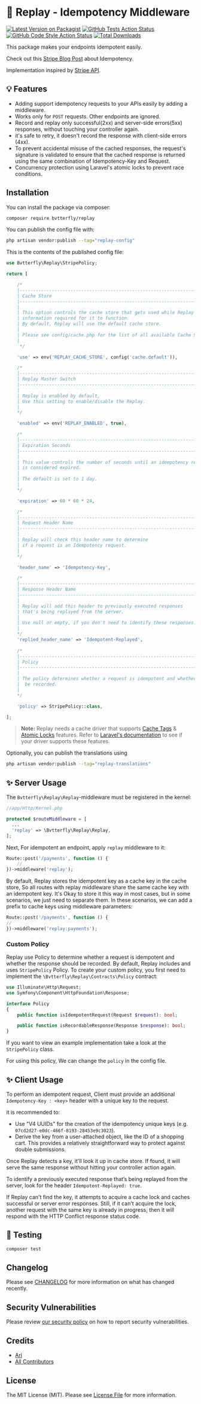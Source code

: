 
# 🔄 Replay - Idempotency Middleware

[![Latest Version on Packagist](https://img.shields.io/packagist/v/bvtterfly/replay.svg?style=flat-square)](https://packagist.org/packages/bvtterfly/replay)
[![GitHub Tests Action Status](https://img.shields.io/github/workflow/status/bvtterfly/replay/run-tests?label=tests)](https://github.com/bvtterfly/replay/actions?query=workflow%3Arun-tests+branch%3Amain)
[![GitHub Code Style Action Status](https://img.shields.io/github/workflow/status/bvtterfly/replay/Check%20&%20fix%20styling?label=code%20style)](https://github.com/bvtterfly/replay/actions?query=workflow%3A"Check+%26+fix+styling"+branch%3Amain)
[![Total Downloads](https://img.shields.io/packagist/dt/bvtterfly/replay.svg?style=flat-square)](https://packagist.org/packages/bvtterfly/replay)

This package makes your endpoints idempotent easily.

Check out this [Stripe Blog Post](https://stripe.com/blog/idempotency) about Idempotency.

Implementation inspired by [Stripe API](https://stripe.com/docs/api/idempotent_requests).

## 💡 Features

- Adding support idempotency requests to your APIs easily by adding a middleware.
- Works only for `POST` requests. Other endpoints are ignored.
- Record and replay only successful(2xx) and server-side errors(5xx) responses, without touching your controller again.
- it's safe to retry, it doesn't record the response with client-side errors (4xx).
- To prevent accidental misuse of the cached responses, the request's signature is validated to ensure that the cached response is returned using the same combination of Idempotency-Key and Request.
- Concurrency protection using Laravel's atomic locks to prevent race conditions.

## Installation

You can install the package via composer:

```bash
composer require bvtterfly/replay
```

You can publish the config file with:

```bash
php artisan vendor:publish --tag="replay-config"
```

This is the contents of the published config file:

```php
use Bvtterfly\Replay\StripePolicy;

return [

    /*
    |--------------------------------------------------------------------------
    | Cache Store
    |--------------------------------------------------------------------------
    |
    | This option controls the cache store that gets used while Replay will store the
    | information required for it to function.
    | By default, Replay will use the default cache store.
    |
    | Please see config/cache.php for the list of all available Cache Stores.
    |
     */

    'use' => env('REPLAY_CACHE_STORE', config('cache.default')),

    /*
    |--------------------------------------------------------------------------
    | Replay Master Switch
    |--------------------------------------------------------------------------
    |
    | Replay is enabled by default,
    | Use this setting to enable/disable the Replay.
    |
    */

    'enabled' => env('REPLAY_ENABLED', true),

    /*
    |--------------------------------------------------------------------------
    | Expiration Seconds
    |--------------------------------------------------------------------------
    |
    | This value controls the number of seconds until an idempotency response
    | is considered expired.
    |
    | The default is set to 1 day.
    |
    */

    'expiration' => 60 * 60 * 24,

    /*
    |--------------------------------------------------------------------------
    | Request Header Name
    |--------------------------------------------------------------------------
    |
    | Replay will check this header name to determine
    | if a request is an Idempotency request.
    |
    */

    'header_name' => 'Idempotency-Key',

    /*
    |--------------------------------------------------------------------------
    | Response Header Name
    |--------------------------------------------------------------------------
    |
    | Replay will add this header to previously executed responses
    | that's being replayed from the server.
    |
    | Use null or empty, if you don't need to identify these responses.
    |
    */
    'replied_header_name' => 'Idempotent-Replayed',
    
    /*
    |--------------------------------------------------------------------------
    | Policy
    |--------------------------------------------------------------------------
    |
    | The policy determines whether a request is idempotent and whether the response should
    |  be recorded.
    |
    */

    'policy' => StripePolicy::class,

];
```
> **Note:** Replay needs a cache driver that supports [Cache Tags](https://laravel.com/docs/9.x/cache#cache-tags) & [Atomic Locks](https://laravel.com/docs/9.x/cache#atomic-locks) features. Refer to [Laravel's documentation](https://laravel.com/docs/9.x/cache) to see if your driver supports these features.

Optionally, you can publish the translations using

```bash
php artisan vendor:publish --tag="replay-translations"
```

## ✨ Server Usage

The `Bvtterfly\Replay\Replay`-middleware must be registered in the kernel:
```php
//app/Http/Kernel.php

protected $routeMiddleware = [
  ...
  'replay' => \Bvtterfly\Replay\Replay,
];
```
Next, For idempotent an endpoint, apply `replay` middleware to it:
```php
Route::post('/payments', function () {
    //
})->middleware('replay');
```
By default, Replay stores the idempotent key as a cache key in the cache store, So all routes with replay middleware share the same cache key with an idempotent key. It's Okay to store it this way in most cases, but in some scenarios, we just need to separate them. In these scenarios, we can add a prefix to cache keys using middleware parameters:

```php
Route::post('/payments', function () {
//
})->middleware('replay:payments');
```

### Custom Policy

Replay use Policy to determine whether a request is idempotent and whether the response should be recorded. By default, Replay includes and uses `StripePolicy` Policy.
To create your custom policy, you first need to implement the `\Bvtterfly\Replay\Contracts\Policy` contract:

```php
use Illuminate\Http\Request;
use Symfony\Component\HttpFoundation\Response;

interface Policy
{
    public function isIdempotentRequest(Request $request): bool;

    public function isRecordableResponse(Response $response): bool;
}
```
If you want to view an example implementation take a look at the `StripePolicy` class.

For using this policy, We can change the `policy` in the config file.

## ✨ Client Usage

To perform an idempotent request, Client must provide an additional `Idempotency-Key : <key>` header with a unique key to the request.

it is recommended to:
- Use "V4 UUIDs" for the creation of the idempotency unique keys (e.g. `07cd2d27-e0dc-466f-8193-28453e9c3023`).
- Derive the key from a user-attached object, like the ID of a shopping cart. This provides a relatively straightforward way to protect against double submissions.

Once Replay detects a key, it'll look it up in cache store. If found, it will serve the same response without hitting your controller action again.

To identify a previously executed response that’s being replayed from the server, look for the header `Idempotent-Replayed: true`.

If Replay can't find the key, it attempts to acquire a cache lock and caches successful or server error responses. Still, if it can't acquire the lock, another request with the same key is already in progress, then it will respond with the HTTP Conflict response status code.

## 🧪 Testing

```bash
composer test
```

## Changelog

Please see [CHANGELOG](CHANGELOG.md) for more information on what has changed recently.

## Security Vulnerabilities

Please review [our security policy](../../security/policy) on how to report security vulnerabilities.

## Credits

- [Ari](https://github.com/bvtterfly)
- [All Contributors](../../contributors)

## License

The MIT License (MIT). Please see [License File](LICENSE.md) for more information.

